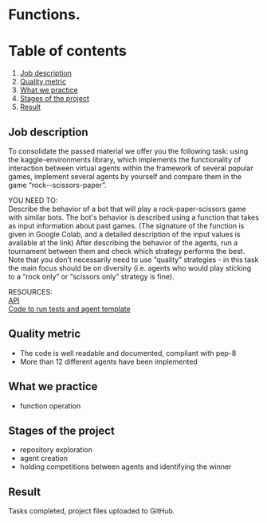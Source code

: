 # Functions.

# Table of contents
1. [Job description](https://github.com/drSever/drSever_data_science/tree/main/MIPT/03_project#Job-description)
2. [Quality metric](https://github.com/drSever/drSever_data_science/tree/main/MIPT/03_project#Quality-metric)
3. [What we practice](https://github.com/drSever/drSever_data_science/tree/main/MIPT/03_project#What-we-practice)
4. [Stages of the project](https://github.com/drSever/drSever_data_science/tree/main/MIPT/03_project#Stages-of-the-project)
5. [Result](https://github.com/drSever/drSever_data_science/tree/main/MIPT/03_project#Result)

## Job description

To consolidate the passed material we offer you the following task: using the kaggle-environments library, which implements the functionality of interaction between virtual agents within the framework of several popular games, implement several agents by yourself and compare them in the game “rock--scissors-paper”.    

YOU NEED TO:    
Describe the behavior of a bot that will play a rock-paper-scissors game with similar bots. The bot's behavior is described using a function that takes as input information about past games. (The signature of the function is given in Google Colab, and a detailed description of the input values is available at the link)
After describing the behavior of the agents, run a tournament between them and check which strategy performs the best.
Note that you don't necessarily need to use “quality” strategies - in this task the main focus should be on diversity (i.e. agents who would play sticking to a “rock only” or “scissors only” strategy is fine).

RESOURCES:    
[API](https://github.com/Kaggle/kaggle-environments/tree/master/kaggle_environments/envs/rps)    
[Code to run tests and agent template](https://colab.research.google.com/drive/1XP0dsb-T3ORPYv4YQFV5j23PknFH06O6?usp=sharing)

## Quality metric

- The code is well readable and documented, compliant with pep-8
- More than 12 different agents have been implemented

## What we practice

- function operation

## Stages of the project

- repository exploration
- agent creation
- holding competitions between agents and identifying the winner

## Result

Tasks completed, project files uploaded to GitHub. 


